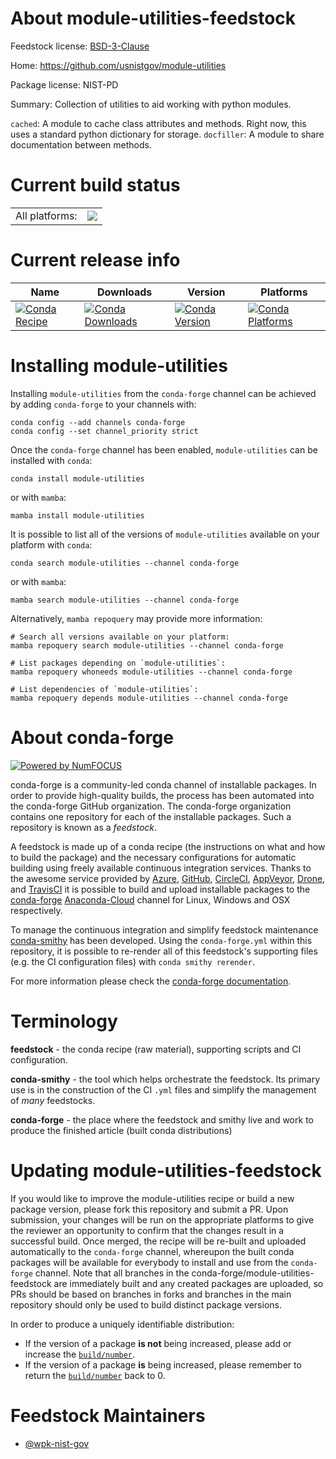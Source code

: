 About module-utilities-feedstock
================================

Feedstock license: [BSD-3-Clause](https://github.com/conda-forge/module-utilities-feedstock/blob/main/LICENSE.txt)

Home: https://github.com/usnistgov/module-utilities

Package license: NIST-PD

Summary: Collection of utilities to aid working with python modules.

`cached`: A module to cache class attributes and methods. Right now, this uses
a standard python dictionary for storage.
`docfiller`: A module to share documentation between methods.


Current build status
====================


<table><tr><td>All platforms:</td>
    <td>
      <a href="https://dev.azure.com/conda-forge/feedstock-builds/_build/latest?definitionId=19389&branchName=main">
        <img src="https://dev.azure.com/conda-forge/feedstock-builds/_apis/build/status/module-utilities-feedstock?branchName=main">
      </a>
    </td>
  </tr>
</table>

Current release info
====================

| Name | Downloads | Version | Platforms |
| --- | --- | --- | --- |
| [![Conda Recipe](https://img.shields.io/badge/recipe-module--utilities-green.svg)](https://anaconda.org/conda-forge/module-utilities) | [![Conda Downloads](https://img.shields.io/conda/dn/conda-forge/module-utilities.svg)](https://anaconda.org/conda-forge/module-utilities) | [![Conda Version](https://img.shields.io/conda/vn/conda-forge/module-utilities.svg)](https://anaconda.org/conda-forge/module-utilities) | [![Conda Platforms](https://img.shields.io/conda/pn/conda-forge/module-utilities.svg)](https://anaconda.org/conda-forge/module-utilities) |

Installing module-utilities
===========================

Installing `module-utilities` from the `conda-forge` channel can be achieved by adding `conda-forge` to your channels with:

```
conda config --add channels conda-forge
conda config --set channel_priority strict
```

Once the `conda-forge` channel has been enabled, `module-utilities` can be installed with `conda`:

```
conda install module-utilities
```

or with `mamba`:

```
mamba install module-utilities
```

It is possible to list all of the versions of `module-utilities` available on your platform with `conda`:

```
conda search module-utilities --channel conda-forge
```

or with `mamba`:

```
mamba search module-utilities --channel conda-forge
```

Alternatively, `mamba repoquery` may provide more information:

```
# Search all versions available on your platform:
mamba repoquery search module-utilities --channel conda-forge

# List packages depending on `module-utilities`:
mamba repoquery whoneeds module-utilities --channel conda-forge

# List dependencies of `module-utilities`:
mamba repoquery depends module-utilities --channel conda-forge
```


About conda-forge
=================

[![Powered by
NumFOCUS](https://img.shields.io/badge/powered%20by-NumFOCUS-orange.svg?style=flat&colorA=E1523D&colorB=007D8A)](https://numfocus.org)

conda-forge is a community-led conda channel of installable packages.
In order to provide high-quality builds, the process has been automated into the
conda-forge GitHub organization. The conda-forge organization contains one repository
for each of the installable packages. Such a repository is known as a *feedstock*.

A feedstock is made up of a conda recipe (the instructions on what and how to build
the package) and the necessary configurations for automatic building using freely
available continuous integration services. Thanks to the awesome service provided by
[Azure](https://azure.microsoft.com/en-us/services/devops/), [GitHub](https://github.com/),
[CircleCI](https://circleci.com/), [AppVeyor](https://www.appveyor.com/),
[Drone](https://cloud.drone.io/welcome), and [TravisCI](https://travis-ci.com/)
it is possible to build and upload installable packages to the
[conda-forge](https://anaconda.org/conda-forge) [Anaconda-Cloud](https://anaconda.org/)
channel for Linux, Windows and OSX respectively.

To manage the continuous integration and simplify feedstock maintenance
[conda-smithy](https://github.com/conda-forge/conda-smithy) has been developed.
Using the ``conda-forge.yml`` within this repository, it is possible to re-render all of
this feedstock's supporting files (e.g. the CI configuration files) with ``conda smithy rerender``.

For more information please check the [conda-forge documentation](https://conda-forge.org/docs/).

Terminology
===========

**feedstock** - the conda recipe (raw material), supporting scripts and CI configuration.

**conda-smithy** - the tool which helps orchestrate the feedstock.
                   Its primary use is in the construction of the CI ``.yml`` files
                   and simplify the management of *many* feedstocks.

**conda-forge** - the place where the feedstock and smithy live and work to
                  produce the finished article (built conda distributions)


Updating module-utilities-feedstock
===================================

If you would like to improve the module-utilities recipe or build a new
package version, please fork this repository and submit a PR. Upon submission,
your changes will be run on the appropriate platforms to give the reviewer an
opportunity to confirm that the changes result in a successful build. Once
merged, the recipe will be re-built and uploaded automatically to the
`conda-forge` channel, whereupon the built conda packages will be available for
everybody to install and use from the `conda-forge` channel.
Note that all branches in the conda-forge/module-utilities-feedstock are
immediately built and any created packages are uploaded, so PRs should be based
on branches in forks and branches in the main repository should only be used to
build distinct package versions.

In order to produce a uniquely identifiable distribution:
 * If the version of a package **is not** being increased, please add or increase
   the [``build/number``](https://docs.conda.io/projects/conda-build/en/latest/resources/define-metadata.html#build-number-and-string).
 * If the version of a package **is** being increased, please remember to return
   the [``build/number``](https://docs.conda.io/projects/conda-build/en/latest/resources/define-metadata.html#build-number-and-string)
   back to 0.

Feedstock Maintainers
=====================

* [@wpk-nist-gov](https://github.com/wpk-nist-gov/)

